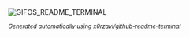 
<div align="justify">
<picture>
    <source media="(prefers-color-scheme: dark)" srcset="https://i.ibb.co/8rztXxn/output-gif.gif">
    <source media="(prefers-color-scheme: light)" srcset="https://i.ibb.co/8rztXxn/output-gif.gif">
    <img alt="GIFOS_README_TERMINAL" src="https://i.ibb.co/8rztXxn/output-gif.gif">
</picture>

<sub><i>Generated automatically using [x0rzavi/github-readme-terminal](https://github.com/x0rzavi/github-readme-terminal)</i></sub>

</div>
    